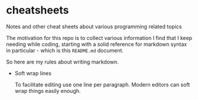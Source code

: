 # cheatsheets
Notes and other cheat sheets about various programming related topics

The motivation for this repo is to collect various information I find that I keep needing while coding, starting with a solid reference for markdown syntax in particular - which is this `README.md` document.

So here are my rules about writing markdown.

  - Soft wrap lines
  
    To facilitate editing use one line per paragraph. Modern editors can soft wrap things easily enough.
